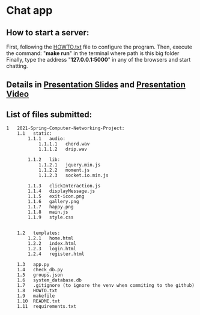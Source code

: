 # Chat app

## How to start a server:

First, following the [HOWTO.txt](HOWTO.txt) file to configure the program.
Then, execute the command: "**make run**" in the terminal where path is this big folder
Finally, type the address "**127.0.0.1:5000**" in any of the browsers and start chatting.

## Details in <a href="https://github.com/GavinJin0501/Web-based-chat-app-using-flask-socketio/blob/main/Chat%20App%20Project%20Presentation.pdf">Presentation Slides</a> and <a href="">Presentation Video</a>

## List of files submitted:
```
1   2021-Spring-Computer-Networking-Project:
    1.1   static:
        1.1.1   audio:
            1.1.1.1   chord.wav
            1.1.1.2   drip.wav

        1.1.2   lib:
            1.1.2.1   jquery.min.js
            1.1.2.2   moment.js
            1.1.2.3   socket.io.min.js

        1.1.3   clickInteraction.js
        1.1.4   displayMessage.js
        1.1.5   exit-icon.png
        1.1.6   gallery.png
        1.1.7   happy.png
        1.1.8   main.js
        1.1.9   style.css


    1.2   templates:
        1.2.1   home.html
        1.2.2   index.html
        1.2.3   login.html
        1.2.4   register.html

    1.3   app.py
    1.4   check_db.py
    1.5   groups.json
    1.6   system_database.db
    1.7   .gitignore (to ignore the venv when commiting to the github)
    1.8   HOWTO.txt
    1.9   makefile
    1.10  README.txt
    1.11  requirements.txt
```
